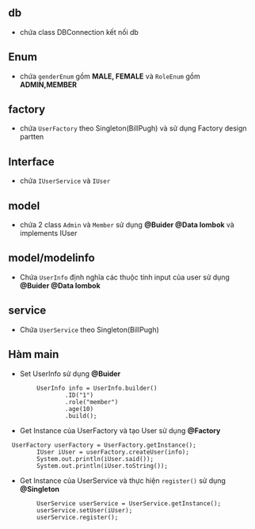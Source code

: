 ## db
- chứa class DBConnection kết nối db
## Enum
- chứa `genderEnum` gồm  **MALE, FEMALE** và `RoleEnum` gồm **ADMIN,MEMBER**
## factory
- chứa `UserFactory` theo Singleton(BillPugh) và sử dụng Factory design partten
## Interface
- chứa `IUserService` và `IUser`
## model
- chứa 2 class `Admin` và `Member` sử dụng **@Buider @Data lombok** và implements IUser
## model/modelinfo
- Chứa `UserInfo` định nghĩa các thuộc tính input của user sử dụng **@Buider @Data lombok**

## service
- Chứa `UserService` theo Singleton(BillPugh)

## Hàm main
- Set UserInfo sử dụng **@Buider**
```
        UserInfo info = UserInfo.builder()
                .ID("1")
                .role("member")
                .age(10)
                .build();
```
- Get Instance của UserFactory và tạo User sử dụng **@Factory**
```
 UserFactory userFactory = UserFactory.getInstance();
        IUser iUser = userFactory.createUser(info);
        System.out.println(iUser.said());
        System.out.println(iUser.toString());
```

- Get Instance của UserService và thực hiện `register()` sử dụng **@Singleton**
```
        UserService userService = UserService.getInstance();
        userService.setUser(iUser);
        userService.register();
```
